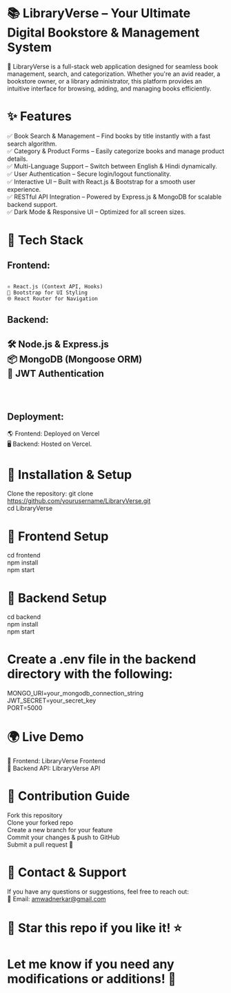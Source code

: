 # 📚 LibraryVerse – Your Ultimate Digital Bookstore & Management System
🚀 LibraryVerse is a full-stack web application designed for seamless book management, search, and categorization. Whether you're an avid reader, a bookstore owner, or a library administrator, this platform provides an intuitive interface for browsing, adding, and managing books efficiently.
# ✨ Features
✅ Book Search & Management – Find books by title instantly with a fast search algorithm.
<br/>
✅ Category & Product Forms – Easily categorize books and manage product details.
<br/>
✅ Multi-Language Support – Switch between English & Hindi dynamically.
<br/>
✅ User Authentication – Secure login/logout functionality.
<br/>
✅ Interactive UI – Built with React.js & Bootstrap for a smooth user experience.
<br/>
✅ RESTful API Integration – Powered by Express.js & MongoDB for scalable backend support.
<br/>
✅ Dark Mode & Responsive UI – Optimized for all screen sizes.
<br/>
# 📂 Tech Stack 
### <h2>Frontend:<h2/>
    ⚛️ React.js (Context API, Hooks)
    🎨 Bootstrap for UI Styling
    🌐 React Router for Navigation
 <h2>Backend:<h2/>
  <p>
   🛠️ Node.js & Express.js
<br/>
📦 MongoDB (Mongoose ORM)
<br/>
   🔑 JWT Authentication
  </p>
<br/>
<h2> Deployment:</h2>
  🌎 Frontend: Deployed on Vercel
<br/>
  🖥️ Backend: Hosted on Vercel.
 </br>
   
   # 🚀 Installation & Setup
Clone the repository:
git clone https://github.com/yourusername/LibraryVerse.git
<br/>
cd LibraryVerse
<br/>

# 🔹 Frontend Setup
cd frontend
<br/>
npm install
<br/>
npm start
<br/>
# 🔹 Backend Setup
cd backend
<br/>
npm install
<br/>
npm start
<br/>
# Create a .env file in the backend directory with the following:
MONGO_URI=your_mongodb_connection_string
<br/>
JWT_SECRET=your_secret_key
<br/>
PORT=5000
<br/>
# 🌍 Live Demo
🔗 Frontend: LibraryVerse Frontend
<br/>
🔗 Backend API: LibraryVerse API

# 🤝 Contribution Guide
Fork this repository
<br/>
Clone your forked repo
<br/>
Create a new branch for your feature
<br/>
Commit your changes & push to GitHub
<br/>
Submit a pull request 🚀
# 📧 Contact & Support
If you have any questions or suggestions, feel free to reach out:
<br/>
📩 Email: amwadnerkar@gmail.com
# 🚀 Star this repo if you like it! ⭐
# Let me know if you need any modifications or additions! 🚀









